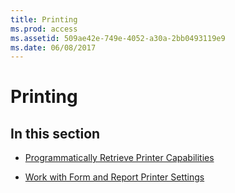 ```yaml
---
title: Printing
ms.prod: access
ms.assetid: 509ae42e-749e-4052-a30a-2bb0493119e9
ms.date: 06/08/2017
---
```



# Printing

## In this section


- [Programmatically Retrieve Printer Capabilities](../Printing/programmatically-retrieve-printer-capabilities.md)
    
- [Work with Form and Report Printer Settings](../Printing/work-with-form-and-report-printer-settings.md)
    

